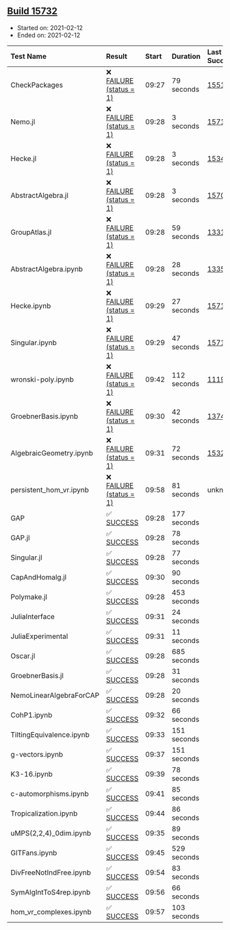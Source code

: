 ## [Build 15732](https://oscarci.mathematik.uni-kl.de/job/oscar/15732/)

* Started on: 2021-02-12
* Ended on: 2021-02-12

| Test Name    | Result | Start | Duration | Last Success | First Failure |
|:-------------|:-------|:------|:---------|:-------------|:--------------|
| CheckPackages | ❌ [FAILURE (status = 1)](https://oscarci.mathematik.uni-kl.de/job/oscar/15732/artifact/logs/build-15732/CheckPackages.log) | 09:27 | 79 seconds | [15514](https://oscarci.mathematik.uni-kl.de/job/oscar/15514/) | [15515](https://oscarci.mathematik.uni-kl.de/job/oscar/15515/) |
| Nemo.jl | ❌ [FAILURE (status = 1)](https://oscarci.mathematik.uni-kl.de/job/oscar/15732/artifact/logs/build-15732/Nemo.jl.log) | 09:28 | 3 seconds | [15714](https://oscarci.mathematik.uni-kl.de/job/oscar/15714/) | [15715](https://oscarci.mathematik.uni-kl.de/job/oscar/15715/) |
| Hecke.jl | ❌ [FAILURE (status = 1)](https://oscarci.mathematik.uni-kl.de/job/oscar/15732/artifact/logs/build-15732/Hecke.jl.log) | 09:28 | 3 seconds | [15344](https://oscarci.mathematik.uni-kl.de/job/oscar/15344/) | [15348](https://oscarci.mathematik.uni-kl.de/job/oscar/15348/) |
| AbstractAlgebra.jl | ❌ [FAILURE (status = 1)](https://oscarci.mathematik.uni-kl.de/job/oscar/15732/artifact/logs/build-15732/AbstractAlgebra.jl.log) | 09:28 | 3 seconds | [15709](https://oscarci.mathematik.uni-kl.de/job/oscar/15709/) | [15710](https://oscarci.mathematik.uni-kl.de/job/oscar/15710/) |
| GroupAtlas.jl | ❌ [FAILURE (status = 1)](https://oscarci.mathematik.uni-kl.de/job/oscar/15732/artifact/logs/build-15732/GroupAtlas.jl.log) | 09:28 | 59 seconds | [13311](https://oscarci.mathematik.uni-kl.de/job/oscar/13311/) | [13312](https://oscarci.mathematik.uni-kl.de/job/oscar/13312/) |
| AbstractAlgebra.ipynb | ❌ [FAILURE (status = 1)](https://oscarci.mathematik.uni-kl.de/job/oscar/15732/artifact/logs/build-15732/AbstractAlgebra.ipynb.log) | 09:28 | 28 seconds | [13355](https://oscarci.mathematik.uni-kl.de/job/oscar/13355/) | [13356](https://oscarci.mathematik.uni-kl.de/job/oscar/13356/) |
| Hecke.ipynb | ❌ [FAILURE (status = 1)](https://oscarci.mathematik.uni-kl.de/job/oscar/15732/artifact/logs/build-15732/Hecke.ipynb.log) | 09:29 | 27 seconds | [15717](https://oscarci.mathematik.uni-kl.de/job/oscar/15717/) | [15718](https://oscarci.mathematik.uni-kl.de/job/oscar/15718/) |
| Singular.ipynb | ❌ [FAILURE (status = 1)](https://oscarci.mathematik.uni-kl.de/job/oscar/15732/artifact/logs/build-15732/Singular.ipynb.log) | 09:29 | 47 seconds | [15714](https://oscarci.mathematik.uni-kl.de/job/oscar/15714/) | [15715](https://oscarci.mathematik.uni-kl.de/job/oscar/15715/) |
| wronski-poly.ipynb | ❌ [FAILURE (status = 1)](https://oscarci.mathematik.uni-kl.de/job/oscar/15732/artifact/logs/build-15732/wronski-poly.ipynb.log) | 09:42 | 112 seconds | [11192](https://oscarci.mathematik.uni-kl.de/job/oscar/11192/) | [11193](https://oscarci.mathematik.uni-kl.de/job/oscar/11193/) |
| GroebnerBasis.ipynb | ❌ [FAILURE (status = 1)](https://oscarci.mathematik.uni-kl.de/job/oscar/15732/artifact/logs/build-15732/GroebnerBasis.ipynb.log) | 09:30 | 42 seconds | [13748](https://oscarci.mathematik.uni-kl.de/job/oscar/13748/) | [13749](https://oscarci.mathematik.uni-kl.de/job/oscar/13749/) |
| AlgebraicGeometry.ipynb | ❌ [FAILURE (status = 1)](https://oscarci.mathematik.uni-kl.de/job/oscar/15732/artifact/logs/build-15732/AlgebraicGeometry.ipynb.log) | 09:31 | 72 seconds | [15322](https://oscarci.mathematik.uni-kl.de/job/oscar/15322/) | [15323](https://oscarci.mathematik.uni-kl.de/job/oscar/15323/) |
| persistent_hom_vr.ipynb | ❌ [FAILURE (status = 1)](https://oscarci.mathematik.uni-kl.de/job/oscar/15732/artifact/logs/build-15732/persistent_hom_vr.ipynb.log) | 09:58 | 81 seconds | unknown | unknown |
| GAP | ✅ [SUCCESS](https://oscarci.mathematik.uni-kl.de/job/oscar/15732/artifact/logs/build-15732/GAP.log) | 09:28 | 177 seconds |  |  |
| GAP.jl | ✅ [SUCCESS](https://oscarci.mathematik.uni-kl.de/job/oscar/15732/artifact/logs/build-15732/GAP.jl.log) | 09:28 | 78 seconds |  |  |
| Singular.jl | ✅ [SUCCESS](https://oscarci.mathematik.uni-kl.de/job/oscar/15732/artifact/logs/build-15732/Singular.jl.log) | 09:28 | 77 seconds |  |  |
| CapAndHomalg.jl | ✅ [SUCCESS](https://oscarci.mathematik.uni-kl.de/job/oscar/15732/artifact/logs/build-15732/CapAndHomalg.jl.log) | 09:30 | 90 seconds |  |  |
| Polymake.jl | ✅ [SUCCESS](https://oscarci.mathematik.uni-kl.de/job/oscar/15732/artifact/logs/build-15732/Polymake.jl.log) | 09:28 | 453 seconds |  |  |
| JuliaInterface | ✅ [SUCCESS](https://oscarci.mathematik.uni-kl.de/job/oscar/15732/artifact/logs/build-15732/JuliaInterface.log) | 09:31 | 24 seconds |  |  |
| JuliaExperimental | ✅ [SUCCESS](https://oscarci.mathematik.uni-kl.de/job/oscar/15732/artifact/logs/build-15732/JuliaExperimental.log) | 09:31 | 11 seconds |  |  |
| Oscar.jl | ✅ [SUCCESS](https://oscarci.mathematik.uni-kl.de/job/oscar/15732/artifact/logs/build-15732/Oscar.jl.log) | 09:28 | 685 seconds |  |  |
| GroebnerBasis.jl | ✅ [SUCCESS](https://oscarci.mathematik.uni-kl.de/job/oscar/15732/artifact/logs/build-15732/GroebnerBasis.jl.log) | 09:28 | 31 seconds |  |  |
| NemoLinearAlgebraForCAP | ✅ [SUCCESS](https://oscarci.mathematik.uni-kl.de/job/oscar/15732/artifact/logs/build-15732/NemoLinearAlgebraForCAP.log) | 09:28 | 20 seconds |  |  |
| CohP1.ipynb | ✅ [SUCCESS](https://oscarci.mathematik.uni-kl.de/job/oscar/15732/artifact/logs/build-15732/CohP1.ipynb.log) | 09:32 | 66 seconds |  |  |
| TiltingEquivalence.ipynb | ✅ [SUCCESS](https://oscarci.mathematik.uni-kl.de/job/oscar/15732/artifact/logs/build-15732/TiltingEquivalence.ipynb.log) | 09:33 | 151 seconds |  |  |
| g-vectors.ipynb | ✅ [SUCCESS](https://oscarci.mathematik.uni-kl.de/job/oscar/15732/artifact/logs/build-15732/g-vectors.ipynb.log) | 09:37 | 151 seconds |  |  |
| K3-16.ipynb | ✅ [SUCCESS](https://oscarci.mathematik.uni-kl.de/job/oscar/15732/artifact/logs/build-15732/K3-16.ipynb.log) | 09:39 | 78 seconds |  |  |
| c-automorphisms.ipynb | ✅ [SUCCESS](https://oscarci.mathematik.uni-kl.de/job/oscar/15732/artifact/logs/build-15732/c-automorphisms.ipynb.log) | 09:41 | 85 seconds |  |  |
| Tropicalization.ipynb | ✅ [SUCCESS](https://oscarci.mathematik.uni-kl.de/job/oscar/15732/artifact/logs/build-15732/Tropicalization.ipynb.log) | 09:44 | 86 seconds |  |  |
| uMPS(2,2,4)_0dim.ipynb | ✅ [SUCCESS](https://oscarci.mathematik.uni-kl.de/job/oscar/15732/artifact/logs/build-15732/uMPS-2-2-4-_0dim.ipynb.log) | 09:35 | 89 seconds |  |  |
| GITFans.ipynb | ✅ [SUCCESS](https://oscarci.mathematik.uni-kl.de/job/oscar/15732/artifact/logs/build-15732/GITFans.ipynb.log) | 09:45 | 529 seconds |  |  |
| DivFreeNotIndFree.ipynb | ✅ [SUCCESS](https://oscarci.mathematik.uni-kl.de/job/oscar/15732/artifact/logs/build-15732/DivFreeNotIndFree.ipynb.log) | 09:54 | 83 seconds |  |  |
| SymAlgIntToS4rep.ipynb | ✅ [SUCCESS](https://oscarci.mathematik.uni-kl.de/job/oscar/15732/artifact/logs/build-15732/SymAlgIntToS4rep.ipynb.log) | 09:56 | 66 seconds |  |  |
| hom_vr_complexes.ipynb | ✅ [SUCCESS](https://oscarci.mathematik.uni-kl.de/job/oscar/15732/artifact/logs/build-15732/hom_vr_complexes.ipynb.log) | 09:57 | 103 seconds |  |  |
